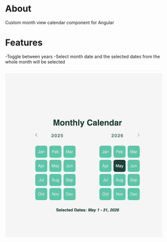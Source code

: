 # About

Custom month view calendar component for Angular

# Features
-Toggle between years
-Select month date and the selected dates from the whole month will be selected


![Description of Image](prototype.png)
